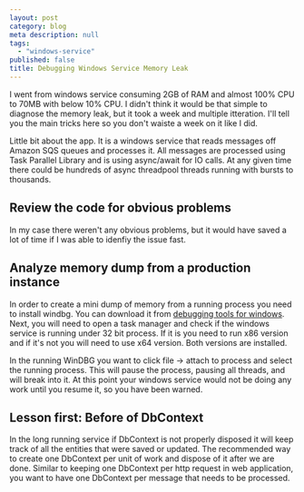 ```yaml
---
layout: post
category: blog
meta description: null
tags: 
  - "windows-service"
published: false
title: Debugging Windows Service Memory Leak
---
```


I went from windows service consuming 2GB of RAM and almost 100% CPU to 70MB with below 10% CPU. I didn't think it would be that simple to diagnose the memory leak, but it took a week and multiple itteration. I'll tell you the main tricks here so you don't waiste a week on it like I did. 

Little bit about the app. It is a windows service that reads messages off Amazon SQS queues and processes it. All messages are processed using Task Parallel Library and is using async/await for IO calls. At any given time there could be hundreds of async threadpool threads running with bursts to thousands.

## Review the code for obvious problems
In my case there weren't any obvious problems, but it would have saved a lot of time if I was able to idenfiy the issue fast.   

## Analyze memory dump from a production instance
In order to create a mini dump of memory from a running process you need to install windbg. You can download it from [debugging tools for windows](http://go.microsoft.com/fwlink/p?LinkID=271979). Next, you will need to open a task manager and check if the windows service is running under 32 bit process. If it is you need to run x86 version and if it's not you will need to use x64 version. Both versions are installed.

In the running WinDBG you want to click file -> attach to process and select the running process. This will pause the process, pausing all threads, and will break into it. At this point your windows service would not be doing any work until you resume it, so you have been warned. 

## Lesson first: Before of DbContext

In the long running service if DbContext is not properly disposed it will keep track of all the entities that were saved or updated. The recommended way to create one DbContext per unit of work and dispose of it after we are done. Similar to keeping one DbContext per http request in web application, you want to have one DbContext per message that needs to be processed.
